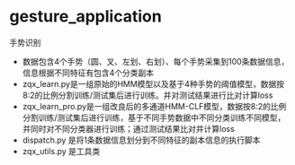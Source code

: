 # gesture_application
手势识别
* 数据包含4个手势（圆、叉、左划、右划）、每个手势采集到100条数据信息，信息根据不同特征有包含4个分类副本
* zqx_learn.py是一组原始的HMM模型以及基于4种手势的阈值模型，数据按8:2的比例分割训练/测试集后进行训练。并对测试结果进行比对计算loss
* zqx_learn_pro.py是一组改良后的多通道HMM-CLF模型，数据按8:2的比例分割训练/测试集后进行训练，基于不同手势数据中不同分类训练不同模型，并同时对不同分类器进行训练；通过测试结果比对并计算loss
* dispatch.py 是将1条数据信息划分到不同特征的副本信息的执行脚本
* zqx_utils.py 是工具类
